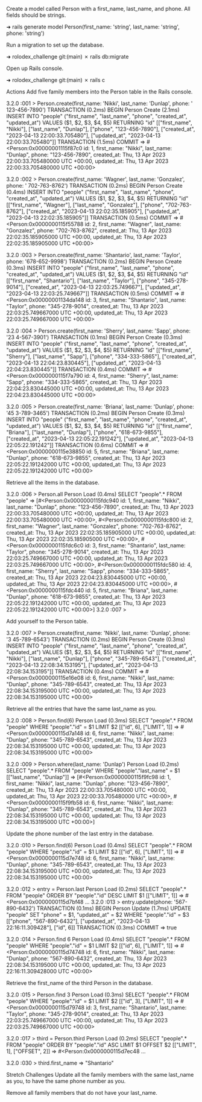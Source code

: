 Create a model called Person with a first_name, last_name, and phone. All fields should be strings.

➜ rails generate model Person(first_name: 'string', last_name: 'string', phone: 'string')

Run a migration to set up the database.

➜ rolodex_challenge git:(main) ✗ rails db:migrate

Open up Rails console.

➜ rolodex_challenge git:(main) ✗ rails c

Actions Add five family members into the Person table in the Rails console.

3.2.0 :001 > Person.create(first_name: 'Nikki', last_name: 'Dunlap', phone: ' 123-456-7890') TRANSACTION (0.2ms) BEGIN Person Create (2.1ms) INSERT INTO "people" ("first_name", "last_name", "phone", "created_at", "updated_at") VALUES ($1, $2, $3, $4, $5) RETURNING "id" [["first_name", "Nikki"], ["last_name", "Dunlap"], ["phone", "123-456-7890"], ["created_at", "2023-04-13 22:00:33.705480"], ["updated_at", "2023-04-13 22:00:33.705480"]] TRANSACTION (1.5ms) COMMIT
=> #<Person:0x00000001115f87c0 id: 1,
first_name: "Nikki",
last_name: "Dunlap",
phone: "123-456-7890",
created_at: Thu, 13 Apr 2023 22:00:33.705480000 UTC +00:00,
updated_at: Thu, 13 Apr 2023 22:00:33.705480000 UTC +00:00>

3.2.0 :002 > Person.create(first_name: 'Wagner', last_name: 'Gonzalez', phone: ' 702-763-8762') TRANSACTION (0.2ms) BEGIN Person Create (0.4ms) INSERT INTO "people" ("first_name", "last_name", "phone", "created_at", "updated_at") VALUES ($1, $2, $3, $4, $5) RETURNING "id" [["first_name", "Wagner"], ["last_name", "Gonzalez"], ["phone", "702-763-8762"], ["created_at", "2023-04-13 22:02:35.185905"], ["updated_at", "2023-04-13 22:02:35.185905"]] TRANSACTION (0.5ms) COMMIT
=> #<Person:0x0000000115f55788 id: 2,
first_name: "Wagner",
last_name: "Gonzalez",
phone: "702-763-8762",
created_at: Thu, 13 Apr 2023 22:02:35.185905000 UTC +00:00,
updated_at: Thu, 13 Apr 2023 22:02:35.185905000 UTC +00:00>

3.2.0 :003 > Person.create(first_name: 'Shantario', last_name: 'Taylor', phone: '678-652-9998') TRANSACTION (0.2ms) BEGIN Person Create (0.3ms) INSERT INTO "people" ("first_name", "last_name", "phone", "created_at", "updated_at") VALUES ($1, $2, $3, $4, $5) RETURNING "id" [["first_name", "Shantario"], ["last_name", "Taylor"], ["phone", "345-278-9014"], ["created_at", "2023-04-13 22:03:25.749667"], ["updated_at", "2023-04-13 22:03:25.749667"]] TRANSACTION (0.5ms) COMMIT
=>
#<Person:0x00000001134da148 id: 3,
first_name: "Shantario",
last_name: "Taylor",
phone: "345-278-9014",
created_at: Thu, 13 Apr 2023 22:03:25.749667000 UTC +00:00,
updated_at: Thu, 13 Apr 2023 22:03:25.749667000 UTC +00:00>

3.2.0 :004 > Person.create(first_name: 'Sherry', last_name: 'Sapp', phone: '23 4-567-3901') TRANSACTION (0.1ms) BEGIN Person Create (0.3ms) INSERT INTO "people" ("first_name", "last_name", "phone", "created_at", "updated_at") VALUES ($1, $2, $3, $4, $5) RETURNING "id" [["first_name", "Sherry"], ["last_name", "Sapp"], ["phone", "334-333-5865"], ["created_at", "2023-04-13 22:04:23.830445"], ["updated_at", "2023-04-13 22:04:23.830445"]] TRANSACTION (0.4ms) COMMIT
=> #<Person:0x0000000115f7a790 id: 4,
first_name: "Sherry",
last_name: "Sapp",
phone: "334-333-5865",
created_at: Thu, 13 Apr 2023 22:04:23.830445000 UTC +00:00,
updated_at: Thu, 13 Apr 2023 22:04:23.830445000 UTC +00:00>

3.2.0 :005 > Person.create(first_name: 'Briana', last_name: 'Dunlap', phone: '45 3-789-3465') TRANSACTION (0.2ms) BEGIN Person Create (0.3ms) INSERT INTO "people" ("first_name", "last_name", "phone", "created_at", "updated_at") VALUES ($1, $2, $3, $4, $5) RETURNING "id" [["first_name", "Briana"], ["last_name", "Dunlap"], ["phone", "618-673-9855"], ["created_at", "2023-04-13 22:05:22.191242"], ["updated_at", "2023-04-13 22:05:22.191242"]] TRANSACTION (0.6ms) COMMIT
=> #<Person:0x0000000115e38850 id: 5,
first_name: "Briana",
last_name: "Dunlap",
phone: "618-673-9855",
created_at: Thu, 13 Apr 2023 22:05:22.191242000 UTC +00:00,
updated_at: Thu, 13 Apr 2023 22:05:22.191242000 UTC +00:00>

Retrieve all the items in the database.

3.2.0 :006 > Person.all Person Load (0.4ms) SELECT "people".* FROM "people" =>
[#<Person:0x0000000115fdc940
id: 1,
first_name: "Nikki",
last_name: "Dunlap",
phone: "123-456-7890",
created_at: Thu, 13 Apr 2023 22:00:33.705480000 UTC +00:00, updated_at: Thu, 13 Apr 2023 22:00:33.705480000 UTC +00:00>, #<Person:0x0000000115fdc800
id: 2,
first_name: "Wagner",
last_name: "Gonzalez",
phone: "702-763-8762",
created_at: Thu, 13 Apr 2023 22:02:35.185905000 UTC +00:00, updated_at: Thu, 13 Apr 2023 22:02:35.185905000 UTC +00:00>, #<Person:0x0000000115fdc6c0 id: 3, first_name: "Shantario", last_name: "Taylor", phone: "345-278-9014", created_at: Thu, 13 Apr 2023 22:03:25.749667000 UTC +00:00, updated_at: Thu, 13 Apr 2023 22:03:25.749667000 UTC +00:00>, #<Person:0x0000000115fdc580 id: 4, first_name: "Sherry", last_name: "Sapp", phone: "334-333-5865", created_at: Thu, 13 Apr 2023 22:04:23.830445000 UTC +00:00, updated_at: Thu, 13 Apr 2023 22:04:23.830445000 UTC +00:00>, #<Person:0x0000000115fdc440 id: 5, first_name: "Briana", last_name: "Dunlap", phone: "618-673-9855", created_at: Thu, 13 Apr 2023 22:05:22.191242000 UTC +00:00, updated_at: Thu, 13 Apr 2023 22:05:22.191242000 UTC +00:00>] 3.2.0 :007 >

Add yourself to the Person table.

3.2.0 :007 > Person.create(first_name: 'Nikki', last_name: 'Dunlap', phone: '3 45-789-6543') TRANSACTION (0.2ms) BEGIN Person Create (0.3ms) INSERT INTO "people" ("first_name", "last_name", "phone", "created_at", "updated_at") VALUES ($1, $2, $3, $4, $5) RETURNING "id" [["first_name", "Nikki"], ["last_name", "Dunlap"], ["phone", "345-789-6543"], ["created_at", "2023-04-13 22:08:34.153195"], ["updated_at", "2023-04-13 22:08:34.153195"]] TRANSACTION (0.4ms) COMMIT
=> #<Person:0x0000000115e16e08 id: 6,
first_name: "Nikki",
last_name: "Dunlap",
phone: "345-789-6543",
created_at: Thu, 13 Apr 2023 22:08:34.153195000 UTC +00:00,
updated_at: Thu, 13 Apr 2023 22:08:34.153195000 UTC +00:00>

Retrieve all the entries that have the same last_name as you.

3.2.0 :008 > Person.find(6) Person Load (0.3ms) SELECT "people".* FROM "people" WHERE "people"."id" = $1 LIMIT $2 [["id", 6], ["LIMIT", 1]]
=>
#<Person:0x0000000115d7a148
id: 6,
first_name: "Nikki",
last_name: "Dunlap",
phone: "345-789-6543",
created_at: Thu, 13 Apr 2023 22:08:34.153195000 UTC +00:00,
updated_at: Thu, 13 Apr 2023 22:08:34.153195000 UTC +00:00>

3.2.0 :009 > Person.where(last_name: 'Dunlap') Person Load (0.2ms) SELECT "people".* FROM "people" WHERE "people"."last_name" = $1 [["last_name", "Dunlap"]]
=>
[#<Person:0x0000000115f9fc98
id: 1,
first_name: "Nikki",
last_name: "Dunlap",
phone: "123-456-7890",
created_at: Thu, 13 Apr 2023 22:00:33.705480000 UTC +00:00, updated_at: Thu, 13 Apr 2023 22:00:33.705480000 UTC +00:00>, #<Person:0x0000000115f9fb58
id: 6,
first_name: "Nikki",
last_name: "Dunlap",
phone: "345-789-6543",
created_at: Thu, 13 Apr 2023 22:08:34.153195000 UTC +00:00, updated_at: Thu, 13 Apr 2023 22:08:34.153195000 UTC +00:00>]

Update the phone number of the last entry in the database.

3.2.0 :010 > Person.find(6) Person Load (0.4ms) SELECT "people".* FROM "people" WHERE "people"."id" = $1 LIMIT $2 [["id", 6], ["LIMIT", 1]]
=>
#<Person:0x0000000115d7e748
id: 6,
first_name: "Nikki",
last_name: "Dunlap",
phone: "345-789-6543",
created_at: Thu, 13 Apr 2023 22:08:34.153195000 UTC +00:00,
updated_at: Thu, 13 Apr 2023 22:08:34.153195000 UTC +00:00>

3.2.0 :012 > entry = Person.last Person Load (0.2ms) SELECT "people".* FROM "people" ORDER BY "people"."id" DESC LIMIT $1 [["LIMIT", 1]]
=> #<Person:0x0000000115d7bf48
...
3.2.0 :013 > entry.update(phone: '567-890-6432') TRANSACTION (0.1ms) BEGIN Person Update (1.7ms) UPDATE "people" SET "phone" = $1, "updated_at" = $2 WHERE "people"."id" = $3 [["phone", "567-890-6432"], ["updated_at", "2023-04-13 22:16:11.309428"], ["id", 6]]
TRANSACTION (0.3ms) COMMIT
=> true

3.2.0 :014 > Person.find 6 Person Load (0.4ms) SELECT "people".* FROM "people" WHERE "people"."id" = $1 LIMIT $2 [["id", 6], ["LIMIT", 1]]
=>
#<Person:0x0000000115d74748
id: 6,
first_name: "Nikki",
last_name: "Dunlap",
phone: "567-890-6432",
created_at: Thu, 13 Apr 2023 22:08:34.153195000 UTC +00:00,
updated_at: Thu, 13 Apr 2023 22:16:11.309428000 UTC +00:00>

Retrieve the first_name of the third Person in the database.

3.2.0 :015 > Person.find 3 Person Load (0.3ms) SELECT "people".* FROM "people" WHERE "people"."id" = $1 LIMIT $2 [["id", 3], ["LIMIT", 1]]
=>
#<Person:0x0000000115d79748
id: 3,
first_name: "Shantario",
last_name: "Taylor",
phone: "345-278-9014",
created_at: Thu, 13 Apr 2023 22:03:25.749667000 UTC +00:00,
updated_at: Thu, 13 Apr 2023 22:03:25.749667000 UTC +00:00>

3.2.0 :017 > third = Person.third Person Load (0.2ms) SELECT "people".* FROM "people" ORDER BY "people"."id" ASC LIMIT $1 OFFSET $2 [["LIMIT", 1], ["OFFSET", 2]]
=> #<Person:0x0000000115d7ec48
...

3.2.0 :030 > third.first_name => "Shantario"

Stretch Challenges Update all the family members with the same last_name as you, to have the same phone number as you.

Remove all family members that do not have your last_name.